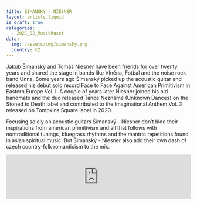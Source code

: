 ```yaml
---
title: ŠIMANSKÝ - NIESNER
layout: artists.liquid
is_draft: true
categories:
  - 2021_02_Musikhuset
data:
  img: /assets/img/simansky.png
  country: CZ
---
```


Jakub Šimanský and Tomáš Niesner have been friends for over twenty years and shared the stage in bands like Vlněna, Fotbal and the noise rock band Unna. Some years ago Šimanský picked up the acoustic guitar and released his debut solo record Face to Face
Against American Primitivism in Eastern Europe Vol. I. A couple of years later Niesner joined his old bandmate and the duo released Tance Neznámé (Unknown Dances) on the Stoned to Death label and contributed to the Imaginational Anthem Vol. X released on Tompkins Square label in 2020.

Focusing solely on acoustic guitars Šimanský - Niesner don’t hide their inspirations from american primitivism and all that follows with nontraditional tunings, bluegrass rhythms and the mantric repetitions found in asian spiritual music. But Šimanský - Niesner also add their own dash of czech country-folk romanticism to the mix.

<iframe style="border: 0; width: 100%; height: 120px;" src="https://bandcamp.com/EmbeddedPlayer/album=2264964872/size=large/bgcol=ffffff/linkcol=0687f5/tracklist=false/artwork=small/transparent=true/" seamless><a href="https://stoned-to-death.bandcamp.com/album/tance-nezn-m">Tance neznámé by Šimanský Niesner</a></iframe>
